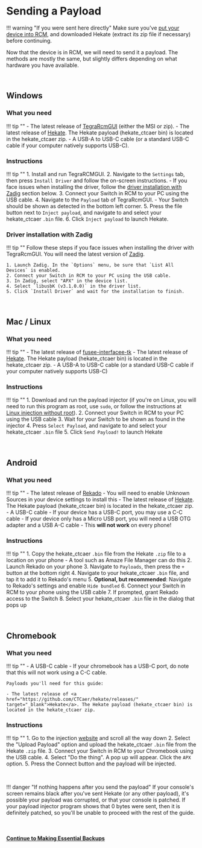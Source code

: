 

# Sending a Payload

!!! warning "If you were sent here directly"
    Make sure you've [put your device into RCM](entering_rcm.md), and downloaded Hekate (extract its zip file if necessary) before continuing.

Now that the device is in RCM, we will need to send it a payload. The methods are mostly the same, but slightly differs depending on what hardware you have available.

&nbsp;

## Windows

### What you need

!!! tip ""
    - The latest release of <a href="https://github.com/eliboa/TegraRcmGUI/releases" target="_blank">TegraRcmGUI</a> (either the MSI or zip).
    - The latest release of <a href="https://github.com/CTCaer/hekate/releases/" target="_blank">Hekate</a>. The Hekate payload (hekate_ctcaer bin) is located in the hekate_ctcaer zip.
    - A USB-A to USB-C cable (or a standard USB-C cable if your computer natively supports USB-C).

### Instructions

!!! tip ""
    1. Install and run TegraRCMGUI.
    2. Navigate to the `Settings` tab, then press `Install Driver` and follow the on-screen instructions.
        - If you face issues when installing the driver, follow the [driver installation with Zadig](#driver-installation-with-zadig) section below.
    3. Connect your Switch in RCM to your PC using the USB cable.
    4. Navigate to the `Payload` tab of TegraRcmGUI.
        - Your Switch should be shown as detected in the bottom left corner.
    5. Press the file button next to `Inject payload`, and navigate to and select your hekate_ctcaer `.bin` file.
    6. Click `Inject payload` to launch Hekate.

### Driver installation with Zadig

!!! tip ""
    Follow these steps if you face issues when installing the driver with TegraRcmGUI. You will need the latest version of <a href="https://zadig.akeo.ie" target="_blank">Zadig</a>.

    1. Launch Zadig. In the `Options` menu, be sure that `List All Devices` is enabled.
    2. Connect your Switch in RCM to your PC using the USB cable.
    3. In Zadig, select "APX" in the device list.
    4. Select `libusbK (v3.1.0.0)` in the driver list.
    5. Click `Install Driver` and wait for the installation to finish.

&nbsp;

## Mac / Linux

### What you need

!!! tip ""
    - The latest release of <a href="https://github.com/nh-server/fusee-interfacee-tk/releases" target="_blank">fusee-interfacee-tk</a>
    - The latest release of <a href="https://github.com/CTCaer/hekate/releases/" target="_blank">Hekate</a>. The Hekate payload (hekate_ctcaer bin) is located in the hekate_ctcaer zip.
    - A USB-A to USB-C cable (or a standard USB-C cable if your computer natively supports USB-C)

### Instructions

!!! tip ""
    1. Download and run the payload injector (if you're on Linux, you will need to run this program as root, use `sudo`, or follow the instructions at [Linux injection without root](../../extras/adding_udev.md)).
    2. Connect your Switch in RCM to your PC using the USB cable
    3. Wait for your Switch to be shown as found in the injector
    4. Press `Select Payload`, and navigate to and select your hekate_ctcaer `.bin` file
    5. Click `Send Payload!` to launch Hekate

&nbsp;

## Android

### What you need

!!! tip ""
    - The latest release of <a href="https://github.com/MenosGrante/Rekado/releases" target="_blank">Rekado</a>
        - You will need to enable Unknown Sources in your device settings to install this
    - The latest release of <a href="https://github.com/CTCaer/hekate/releases/" target="_blank">Hekate</a>. The Hekate payload (hekate_ctcaer bin) is located in the hekate_ctcaer zip.
    - A USB-C cable
        - If your device has a USB-C port, you may use a C-C cable
        - If your device only has a Micro USB port, you will need a USB OTG adapter and a USB A-C cable
            - This **will not work** on every phone!
		
### Instructions

!!! tip ""
    1. Copy the hekate_ctcaer `.bin` file from the Hekate `.zip` file to a location on your phone
    - A tool such as Amaze File Manager can do this
    2. Launch Rekado on your phone
    3. Navigate to `Payloads`, then press the `+` button at the bottom right
    4. Navigate to your hekate_ctcaer `.bin` file, and tap it to add it to Rekado's menu
    5. **Optional, but recommended**: Navigate to Rekado's settings and enable `Hide bundled`
    6. Connect your Switch in RCM to your phone using the USB cable
    7. If prompted, grant Rekado access to the Switch
    8. Select your hekate_ctcaer `.bin` file in the dialog that pops up

&nbsp;

## Chromebook

### What you need

!!! tip ""
    - A USB-C cable
    - If your chromebook has a USB-C port, do note that this will not work using a C-C cable.

    Payloads you'll need for this guide:

    - The latest release of <a href="https://github.com/CTCaer/hekate/releases/" target="_blank">Hekate</a>. The Hekate payload (hekate_ctcaer bin) is located in the hekate_ctcaer zip.

### Instructions
    
!!! tip ""
    1. Go to the injection [website](https://switchgui.de/web-payload/) and scroll all the way down
    2. Select the "Upload Payload" option and upload the hekate_ctcaer `.bin` file from the Hekate `.zip` file.
    3. Connect your Switch in RCM to your Chromebook using the USB cable.
    4. Select "Do the thing". A pop up will appear. Click the `APX` option.
    5. Press the Connect button and the payload will be injected.
    
&nbsp;

!!! danger "If nothing happens after you send the payload"
    If your console's screen remains black after you've sent Hekate (or any other payload), it's possible your payload was corrupted, or that your console is patched. If your payload injector program shows that 0 bytes were sent, then it is definitely patched, so you'll be unable to proceed with the rest of the guide.

&nbsp;

#### [Continue to Making Essential Backups <i class="fa fa-arrow-circle-right fa-lg"></i>](making_essential_backups.md)
